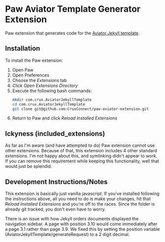 Paw Aviator Template Generator Extension
========================================

Paw extension that generates code for the [Aviator Jekyll template](https://github.com/CloudCannon/aviator-jekyll-template).

## Installation

To install the Paw extension:

1. Open Paw
2. Open Preferences
3. Choose the _Extensions_ tab
4. Click _Open Extensions Directory_
5. Execute the following bash commands:
   ```sh
   mkdir com.crux.AviatorJekyllTemplate
   cd com.crux.AviatorJekyllTemplate
   git clone git@github.com:CruxConnect/paw-aviator-extension.git
   ```
6. Return to Paw and click _Reload Installed Extensions_

## Ickyness (included_extensions)

As far as I'm aware (and have attempted to do) Paw extension cannot use other extensions. Because of that, this extension includes 4 other standard extensions. I'm not happy about this, and symlinking didn't appear to work. If you can remove this requirement while keeping this functionality, well that would just be splendid.

## Development Instructions/Notes

This extension is basically just vanilla javascript. If you've installed following the instructions above, all you need to do is make your changes, hit that _Reload Installed Extensions_ and you're off to the races. Since the folder is already git tracked, you don't even have to worry.

There is an issue with how Jekyll orders documents displayed the navigation sidebar. A page with position 3.10 would come immediately after a page 3.1 rather than page 3.9.  We fixed this by setting the position variable (AviatorJekyllTemplate/generateRequest) to a 2 digit decimal.
